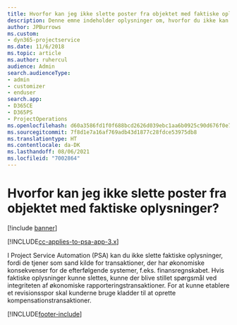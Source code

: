 ```yaml
---
title: Hvorfor kan jeg ikke slette poster fra objektet med faktiske oplysninger?
description: Denne emne indeholder oplysninger om, hvorfor du ikke kan slette poster fra objektet med faktiske oplysninger.
author: JPBurrows
ms.custom:
- dyn365-projectservice
ms.date: 11/6/2018
ms.topic: article
ms.author: ruhercul
audience: Admin
search.audienceType:
- admin
- customizer
- enduser
search.app:
- D365CE
- D365PS
- ProjectOperations
ms.openlocfilehash: d60a3586fd1f0f688bcd2626d039ebc1aa6b0925c90d676f0e716400d8e8d6dd
ms.sourcegitcommit: 7f8d1e7a16af769adb43d1877c28fdce53975db8
ms.translationtype: HT
ms.contentlocale: da-DK
ms.lasthandoff: 08/06/2021
ms.locfileid: "7002864"
---
```

# <a name="why-cant-i-delete-records-from-the-actuals-entity"></a>Hvorfor kan jeg ikke slette poster fra objektet med faktiske oplysninger?

[!include [banner](../includes/psa-now-project-operations.md)]

[!INCLUDE[cc-applies-to-psa-app-3.x](../includes/cc-applies-to-psa-app-3x.md)]

I Project Service Automation (PSA) kan du ikke slette faktiske oplysninger, fordi de tjener som sand kilde for transaktioner, der har økonomiske konsekvenser for de efterfølgende systemer, f.eks. finansregnskabet. Hvis faktiske oplysninger kunne slettes, kunne der blive stillet spørgsmål ved integriteten af økonomiske rapporteringstransaktioner. For at kunne etablere et revisionsspor skal kunderne bruge kladder til at oprette kompensationstransaktioner.



[!INCLUDE[footer-include](../includes/footer-banner.md)]